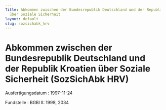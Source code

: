 ```yaml
---
Title: Abkommen zwischen der Bundesrepublik Deutschland und der Republik Kroatien
  über Soziale Sicherheit
layout: default
slug: sozsichabk_hrv
---
```


# Abkommen zwischen der Bundesrepublik Deutschland und der Republik Kroatien über Soziale Sicherheit (SozSichAbk HRV)

Ausfertigungsdatum
:   1997-11-24

Fundstelle
:   BGBl II: 1998, 2034

